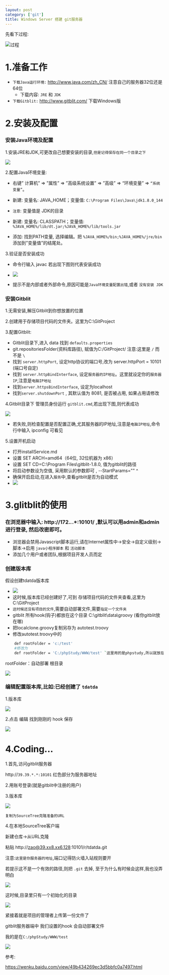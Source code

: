 ```yaml
---
layout: post
category: ['git']
title: Windows Server 搭建 git服务器
---
```


先看下过程:

![过程](http://oi2atwmcz.bkt.clouddn.com/gitblit.png)

# 1.准备工作
* `下载Java运行环境:` <http://www.java.com/zh_CN/>  注意自己的服务器32位还是64位
	* 下载内容: `JRE` 和 `JDK`
* `下载Gitblit:` <http://www.gitblit.com/>  下载Windows版


# 2.安装及配置

### 安装Java环境及配置

1.安装JRE和JDK,可更改自己想要安装的目录,`但是记得保存在同一个目录之下`

![](http://oi2atwmcz.bkt.clouddn.com/javashow.png)

2.配置Java环境变量:
* 右键” 计算机” => ”属性” => ”高级系统设置” => ”高级” => “环境变量” => `“系统变量”`。

* 新建: 变量名: JAVA_HOME；变量值: `C:\Program Files\Java\jdk1.8.0_144`

* `注意`: 变量值是 JDK的目录

* 新建: 变量名: CLASSPATH；变量值: `%JAVA_HOME%/lib/dt.jar;%JAVA_HOME%/lib/tools.jar`

* 添加: 找到PATH变量, 选择编辑。把 `%JAVA_HOME%/bin;%JAVA_HOME%/jre/bin` 添加到”变量值”的结尾处。


3.验证是否安装成功
* 命令行输入 javac 若出现下图则代表安装成功

* ![](http://oi2atwmcz.bkt.clouddn.com/javasuccess.png)

* 提示不是内部或者外部命令,原因可能是`Java环境变量配置出错`,或者 `没有安装 JDK`


### 安装Gitblit
1.无需安装,解压Gitblit到你想放置的位置

2.创建用于存储项目代码的文件夹。这里为C:\GitProject

3.配置Gitblit:

* Gitblit目录下,进入 data 找到 `defaults.properties`
* git.repositoriesFolder(资料库路径), 赋值为C:/GitProject/ 注意:这里是 `/` 而不是 `\`
* 找到 `server.httpPort`, 设定http协议的端口号,改为 server.httpPort = 10101 (端口号自定)
* 找到 `server.httpBindInterface`, 设定`服务器的IP地址`。这里就设定你的`服务器IP`,注意是`电脑IP地址`
* 找到`server.httpsBindInterface`, 设定为localhost
* 找到`server.shutdownPort` , 其默认值为 8081, 是否被占用, 如果占用请修改

4.Gitblit目录下 管理员身份运行 `gitblit.cmd`,若出现下图,则代表成功

![](http://oi2atwmcz.bkt.clouddn.com/gitsuccess.png)

* 若失败,则检查配置是否配置正确,尤其服务器的IP地址,注意是`电脑IP地址`,命令行中输入 ipconfig 可看见

5.设置开机启动

* 打开installService.md
* 设置 SET ARCH=amd64（64位, 32位机器为 x86）
* 设置 SET CD=C:\Program Files\gitblit-1.8.0, 值为gitblit的路径
* 将启动参数设为空值, 采用默认的参数即可 , --StartParams="" ^
* 确保开启启动,在进入`服务`中,查看gitblit是否为自动模式
* ![](http://oi2atwmcz.bkt.clouddn.com/gitset.png)



# 3.glitblit的使用
### 在浏览器中输入: http://172.*.*.*:10101/ ,默认可以用admin和admin进行登录, 然后改密即可。
* 浏览器会禁用Javascript脚本运行,请在Internet属性中->安全->自定义级别->脚本->启用 `java小程序脚本` 和 `活动脚本`
* 添加几个用户或者团队,根据项目开发人员而定
### 创建版本库

假设创建tdatda版本库

* ![](http://oi2atwmcz.bkt.clouddn.com/girpro.png)
* 这时候,版本库已经创建好了,可到 存储项目代码的文件夹查看,这里为C:\GitProject
* `这时候还没有项目的文件`,需要自动部署文件,需要`指定一个文件夹`
* gitblit 所有hook(钩子)都放在这个目录 C:\gitblit\data\groovy (看你gitblit放在哪)
* 把localclone.groovy复制另存为 autotest.troovy
* 修改autotest.troovy中的

```bash
	def rootFolder = 'c:/test'
	#修改为
	def rootFolder = 'C:/phpStudy/WWW/test' `这里用的是phpstudy,所以就放在WWW目录中,这里是测试我又新建了test目录`
```
rootFolder：自动部署  根目录

![](http://oi2atwmcz.bkt.clouddn.com/gitfloder.png)

### 编辑配置版本库,比如:已经创建了 `tdatda`
1.版本库

![](http://oi2atwmcz.bkt.clouddn.com/ddd.png)

2.点击 编辑 找到刚刚的 hook   保存

![](http://oi2atwmcz.bkt.clouddn.com/gitedit.png)



# 4.Coding...

1.首先,访问gitblit服务器

http://`39.39.*.*:10101`  红色部分为服务器地址

2.用账号登录(就是gitblit中注册的用户)

3.版本库

![](http://oi2atwmcz.bkt.clouddn.com/ssdf.png)

`复制为SourceTree克隆准备的URL`

4.在本地SourceTree客户端

新建仓库->从URL克隆

粘贴 http://zao@39.xx8.xx6.128:10101/r/tdatda.git

注意:`这里是你服务器的地址`,端口记得防火墙入站规则要开

若提示这不是一个有效的路径,则把  `.git` 去掉, 至于为什么有时候会这样,我也没弄明白

![](http://oi2atwmcz.bkt.clouddn.com/sttu.png)

这时候,目录里只有一个初始化的目录

![](http://oi2atwmcz.bkt.clouddn.com/suut.png)

紧接着就是项目的管理者上传第一份文件了

gitblit服务器端中  我们设置的hook 会自动部署文件

我的是在`C:/phpStudy/WWW/test`

![](http://oi2atwmcz.bkt.clouddn.com/tdatad.png)


参考:

<https://wenku.baidu.com/view/49b434269ec3d5bbfc0a7497.html>



